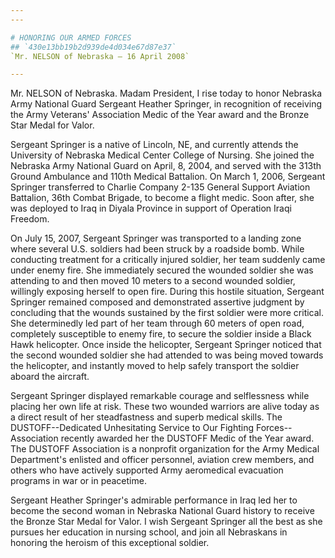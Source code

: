 ```yaml
---
---

# HONORING OUR ARMED FORCES
## `430e13bb19b2d939de4d034e67d87e37`
`Mr. NELSON of Nebraska — 16 April 2008`

---
```



Mr. NELSON of Nebraska. Madam President, I rise today to honor 
Nebraska Army National Guard Sergeant Heather Springer, in recognition 
of receiving the Army Veterans' Association Medic of the Year award and 
the Bronze Star Medal for Valor.

Sergeant Springer is a native of Lincoln, NE, and currently attends 
the University of Nebraska Medical Center College of Nursing. She 
joined the Nebraska Army National Guard on April, 8, 2004, and served 
with the 313th Ground Ambulance and 110th Medical Battalion. On March 
1, 2006, Sergeant Springer transferred to Charlie Company 2-135 General 
Support Aviation Battalion, 36th Combat Brigade, to become a flight 
medic. Soon after, she was deployed to Iraq in Diyala Province in 
support of Operation Iraqi Freedom.

On July 15, 2007, Sergeant Springer was transported to a landing zone 
where several U.S. soldiers had been struck by a roadside bomb. While 
conducting treatment for a critically injured soldier, her team 
suddenly came under enemy fire. She immediately secured the wounded 
soldier she was attending to and then moved 10 meters to a second 
wounded soldier, willingly exposing herself to open fire. During this 
hostile situation, Sergeant Springer remained composed and demonstrated 
assertive judgment by concluding that the wounds sustained by the first 
soldier were more critical. She determinedly led part of her team 
through 60 meters of open road, completely susceptible to enemy fire, 
to secure the soldier inside a Black Hawk helicopter. Once inside the 
helicopter, Sergeant Springer noticed that the second wounded soldier 
she had attended to was being moved towards the helicopter, and 
instantly moved to help safely transport the soldier aboard the 
aircraft.

Sergeant Springer displayed remarkable courage and selflessness while 
placing her own life at risk. These two wounded warriors are alive 
today as a direct result of her steadfastness and superb medical 
skills. The DUSTOFF--Dedicated Unhesitating Service to Our Fighting 
Forces--Association recently awarded her the DUSTOFF Medic of the Year 
award. The DUSTOFF Association is a nonprofit organization for the Army 
Medical Department's enlisted and officer personnel, aviation crew 
members, and others who have actively supported Army aeromedical 
evacuation programs in war or in peacetime.

Sergeant Heather Springer's admirable performance in Iraq led her to 
become the second woman in Nebraska National Guard history to receive 
the Bronze Star Medal for Valor. I wish Sergeant Springer all the best 
as she pursues her education in nursing school, and join all Nebraskans 
in honoring the heroism of this exceptional soldier.

